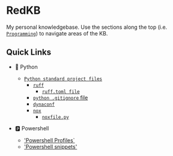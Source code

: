 # RedKB

My personal knowledgebase. Use the sections along the top (i.e. [`Programming`](programming/index.md)) to navigate areas of the KB.

## Quick Links

- 🐍 Python
    - [`Python standard project files`](programming/standard-project-files/python/index.md)
        - [`ruff`](programming/standard-project-files/python/ruff/index.md)
            - [`ruff.toml file`](programming/standard-project-files/python/ruff/pyproject-ruff.md)
        - [`python .gitignore` file](programming/standard-project-files/python/gitignore.md)
        - [`dynaconf`](programming/standard-project-files/python/Dynaconf/index.md)
        - [`nox`](programming/standard-project-files/python/nox/index.md)
            - [`noxfile.py`](programming/standard-project-files/python/nox/index.md#noxfilepy-base)

- 🅿️ Powershell
    - ['Powershell Profiles`](programming/powershell/profiles/index.md)
    - ['Powershell snippets'](programming/powershell/snippets/index.md)
